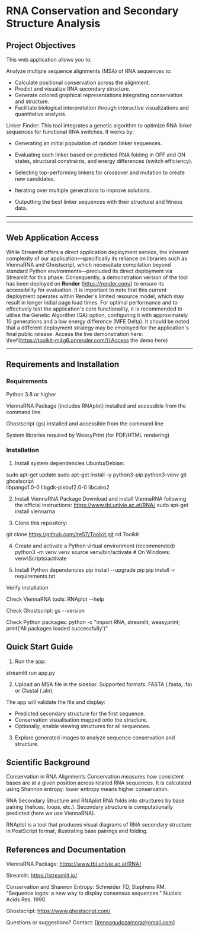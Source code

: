 # RNA Conservation and Secondary Structure Analysis

## Project Objectives

This web application allows you to:

Analyze multiple sequence alignments (MSA) of RNA sequences to:

- Calculate positional conservation across the alignment.
- Predict and visualize RNA secondary structure.
- Generate colored graphical representations integrating conservation and structure.
- Facilitate biological interpretation through interactive visualizations and quantitative analysis.

Linker Finder: This tool integrates a genetic algorithm to optimize RNA linker sequences for functional RNA switches. It works by:

- Generating an initial population of random linker sequences.

- Evaluating each linker based on predicted RNA folding in OFF and ON states, structural constraints, and energy differences (switch efficiency).

- Selecting top-performing linkers for crossover and mutation to create new candidates.

- Iterating over multiple generations to improve solutions.

- Outputting the best linker sequences with their structural and fitness data.

---
---
## Web Application Access

While Streamlit offers a direct application deployment service, the inherent complexity of our application—specifically its reliance on libraries such as ViennaRNA and Ghostscript, which necessitate compilation beyond standard Python environments—precluded its direct deployment via Streamlit for this phase. Consequently, a demonstration version of the tool has been deployed on **Render** (https://render.com/) to ensure its accessibility for evaluation. It is important to note that this current deployment operates within Render's limited resource model, which may result in longer initial page load times. For optimal performance and to effectively test the application's core functionality, it is recommended to utilise the Genetic Algorithm (GA) option, configuring it with approximately 10 generations and a low energy difference (MFE Delta). It should be noted that a different deployment strategy may be employed for the application's final public release. Access the live demonstration here: \href{https://toolkit-m4g6.onrender.com/}{Access the demo here}

---
## Requirements and Installation
### Requirements
Python 3.8 or higher

ViennaRNA Package (includes RNAplot) installed and accessible from the command line

Ghostscript (gs) installed and accessible from the command line

System libraries required by WeasyPrint (for PDF/HTML rendering)

### Installation

1. Install system dependencies
Ubuntu/Debian:

sudo apt-get update
sudo apt-get install -y python3-pip python3-venv git ghostscript \
    libpango1.0-0 libgdk-pixbuf2.0-0 libcairo2

2. Install ViennaRNA Package
Download and install ViennaRNA following the official instructions:
https://www.tbi.univie.ac.at/RNA/
sudo apt-get install viennarna


3. Clone this repository:

git clone https://github.com/Ire57/Toolkit.git
cd Toolkit

4. Create and activate a Python virtual environment (recommended)
python3 -m venv venv
source venv/bin/activate    # On Windows: venv\Scripts\actívate

5. Install Python dependencies
pip install --upgrade pip
pip install -r requirements.txt


Verify installation

Check ViennaRNA tools:
RNAplot --help


Check Ghostscript:
gs --version

Check Python packages:
python -c "import RNA, streamlit, weasyprint; print('All packages loaded successfully')"




## Quick Start Guide

1. Run the app:

streamlit run app.py

2. Upload an MSA file in the sidebar. Supported formats: FASTA (.fasta, .fa) or Clustal (.aln).

The app will validate the file and display:

- Predicted secondary structure for the first sequence.
- Conservation visualisation mapped onto the structure.
- Optionally, enable viewing structures for all sequences.

3. Explore generated images to analyze sequence conservation and structure.

## Scientific Background

Conservation in RNA Alignments
Conservation measures how consistent bases are at a given position across related RNA sequences. It is calculated using Shannon entropy: lower entropy means higher conservation.

RNA Secondary Structure and RNAplot
RNA folds into structures by base pairing (helices, loops, etc.). Secondary structure is computationally predicted (here we use ViennaRNA).

RNAplot is a tool that produces visual diagrams of RNA secondary structure in PostScript format, illustrating base pairings and folding.

## References and Documentation

ViennaRNA Package: https://www.tbi.univie.ac.at/RNA/

Streamlit: https://streamlit.io/

Conservation and Shannon Entropy:
Schneider TD, Stephens RM. "Sequence logos: a new way to display consensus sequences." Nucleic Acids Res. 1990.

Ghostscript: https://www.ghostscript.com/

Questions or suggestions? Contact: [ireneagudozamora@gmail.com]
